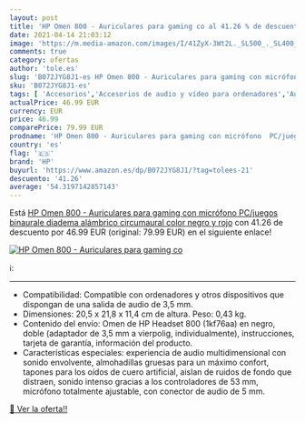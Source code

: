 ```yaml
---
layout: post
title: 'HP Omen 800 - Auriculares para gaming co al 41.26 % de descuento'
date: 2021-04-14 21:03:12
image: 'https://m.media-amazon.com/images/I/41ZyX-3Wt2L._SL500_._SL400_.jpg'
comments: true
category: ofertas
author: 'tole.es'
slug: 'B072JYG8J1-es HP Omen 800 - Auriculares para gaming con micrófono...'
sku: 'B072JYG8J1-es'
tags: [ 'Accesorios','Accesorios de audio y vídeo para ordenadores','Auriculares con micrófonos','Informática','auriculares','hp', ]
actualPrice: 46.99 EUR
currency: EUR
price: 46.99
comparePrice: 79.99 EUR
prodname: 'HP Omen 800 - Auriculares para gaming con micrófono  PC/juegos  binaurale  diadema  alámbrico  circumaural   color negro y rojo'
country: 'es'
flag: '🇪🇸'
brand: 'HP'
buyurl: 'https://www.amazon.es/dp/B072JYG8J1/?tag=tolees-21'
descuento: '41.26'
average: '54.3197142857143'
---
```


Está [HP Omen 800 - Auriculares para gaming con micrófono  PC/juegos  binaurale  diadema  alámbrico  circumaural   color negro y rojo](https://www.amazon.es/dp/B072JYG8J1/?tag=tolees-21) con 41.26 de descuento por 46.99 EUR (original: 79.99 EUR) en el siguiente enlace!

[![HP Omen 800 - Auriculares para gaming co](https://m.media-amazon.com/images/I/41ZyX-3Wt2L._SL500_._SL400_.jpg)](https://www.amazon.es/dp/B072JYG8J1/?tag=tolees-21)

ℹ️:

- - -
- Compatibilidad: Compatible con ordenadores y otros dispositivos que dispongan de una salida de audio de 3,5 mm.
- Dimensiones: 20,5 x 21,8 x 11,4 cm de altura. Peso: 0,43 kg.
- Contenido del envío: Omen de HP Headset 800 (1kf76aa) en negro, doble (adaptador de 3,5 mm a vierpolig, individualmente), instrucciones, tarjeta de garantía, información del producto.
- Características especiales: experiencia de audio multidimensional con sonido envolvente, almohadillas gruesas para un máximo confort, tapones para los oídos de cuero artificial, aislan de ruidos de fondo que distraen, sonido intenso gracias a los controladores de 53 mm, micrófono totalmente ajustable, con conector de audio de 5 mm.

[🛒 Ver la oferta!!](https://www.amazon.es/dp/B072JYG8J1/?tag=tolees-21)
